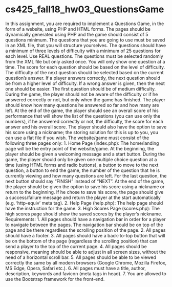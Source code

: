 # cs425_fall18_hw03_QuestionsGame
In this assignment, you are required to implement a Questions Game, in the form of a website, using PHP and HTML forms. The pages should be dynamically generated using PHP and the game should consist of 5 questions minimum. The questions that you are going to use must be saved in an XML file, that you will structure yourselves. The questions should have a minimum of three levels of difficulty with a minimum of 25 questions for each level. Use REAL questions. The questions must be selected randomly from the XML file but only asked once. You will only show one question at a time. The score for each question should be based on the level of difficulty. The difficulty of the next question should be selected based on the current question’s answer. If a player answers correctly, the next question should be from a higher level of difficulty. If a wrong answer is given, then the next one should be easier. The first question should be of medium difficulty. During the game, the player should not be aware of the difficulty or if he answered correctly or not, but only when the game has finished. The player should know how many questions he answered so far and how many are left. At the end of the game, the player should see an overall score of his performance that will show the list of the questions (you can use only the numbers), if he answered correctly or not, the difficulty, the score for each answer and his overall score. The player should also have the option to save his score using a nickname; the storing solution for this is up to you, you can use a flat file if you wish. The website/game must consist of the following three pages only: 1. Home Page (index.php): The home/landing page will be the entry point of the website/game. At the beginning, the player should be given a welcoming message and a start button. During the game, the player should only be given one multiple choice question at a time (using HTML forms and radio buttons), a button to move to the next question, a button to end the game, the number of the question that he is currently viewing and how many questions are left. For the last question, the next button should say “FINISH” instead of “NEXT”. At the end of the game, the player should be given the option to save his score using a nickname or return to the beginning. If he chose to save his score, the page should give a success/failure message and return the player at the start automatically (e.g. ‘http-equiv’ meta tag). 2. Help Page (help.php): The help page should have the instruction for the game. 3. High Scores Page (scores.php): The high scores page should show the saved scores by the player’s nickname. Requirements: 1. All pages should have a navigation bar in order for a player to navigate between the pages. The navigation bar should be on top of the page and be there regardless the scrolling position of the page. 2. All pages should have a footer. 3. All pages should have a back-to-top button that will be on the bottom of the page (regardless the scrolling position) that can send a player to the top of the current page. 4. All pages should be responsive, meaning should be able to adjust in all screen sizes, without the need of a horizontal scroll bar. 5. All pages should be able to be viewed correctly the same by all modern browsers (Google Chrome, Mozilla Firefox, MS Edge, Opera, Safari etc.). 6. All pages must have a title, author, description, keywords and favicon (meta tags in head). 7. You are allowed to use the Bootstrap framework for the front-end.
